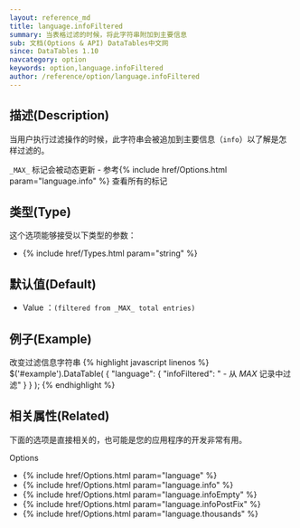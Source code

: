 ```yaml
---
layout: reference_md
title: language.infoFiltered
summary: 当表格过滤的时候，将此字符串附加到主要信息
sub: 文档(Options & API) DataTables中文网
since: DataTables 1.10
navcategory: option
keywords: option,language.infoFiltered
author: /reference/option/language.infoFiltered
---
```


## 描述(Description)

当用户执行过滤操作的时候，此字符串会被追加到主要信息（`info`）以了解是怎样过滤的。

`_MAX_` 标记会被动态更新 - 参考{% include href/Options.html param="language.info" %} 查看所有的标记

## 类型(Type)
这个选项能够接受以下类型的参数：

- {% include href/Types.html param="string" %}

## 默认值(Default)
- Value ：`(filtered from _MAX_ total entries)`

 
## 例子(Example)

改变过滤信息字符串
{% highlight javascript linenos %}
$('#example').DataTable( {
    "language": {
       "infoFiltered": " - 从 _MAX_ 记录中过滤"
     }
} );
{% endhighlight %}

## 相关属性(Related)
下面的选项是直接相关的，也可能是您的应用程序的开发非常有用。

Options

- {% include href/Options.html param="language" %}
- {% include href/Options.html param="language.info" %}
- {% include href/Options.html param="language.infoEmpty" %}
- {% include href/Options.html param="language.infoPostFix" %}
- {% include href/Options.html param="language.thousands" %}
